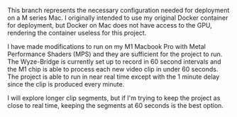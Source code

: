 This branch represents the necessary configuration needed for deployment on a M series Mac.
I originally intended to use my original Docker container for deployment, but Docker on Mac
does not have access to the GPU, rendering the container useless for this project.

I have made modifications to run on my M1 Macbook Pro with Metal Performance Shaders (MPS)
and they are sufficient for the project to run. The Wyze-Bridge is currently set up to record
in 60 second intervals and the M1 chip is able to process each new video clip in under 60
seconds. The project is able to run in near real time except with the 1 minute delay since 
the clip is produced every minute.

I will explore longer clip segments, but if I'm trying to keep the project as close to real 
time, keeping the segments at 60 seconds is the best option.
